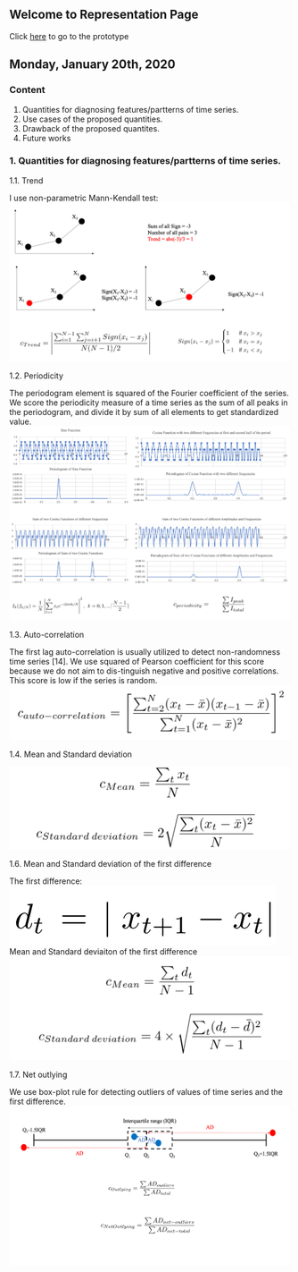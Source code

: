 ## Welcome to Representation Page
Click [here](https://idatavisualizationlab.github.io/B/congnostics/layout.html) to go to the prototype

## Monday, January 20th, 2020

### Content
1. Quantities for diagnosing features/partterns of time series.
2. Use cases of the proposed quantities.
3. Drawback of the proposed quantites.
4. Future works

### 1. Quantities for diagnosing features/partterns of time series.
1.1. Trend

I use non-parametric Mann-Kendall test:
![trend](Jan_19/trend.png)

1.2. Periodicity

The periodogram element is squared of the Fourier coefficient of the series. We score the periodicity measure of a time series as the sum of all peaks in the periodogram, and divide it by sum of all elements to get standardized value.
![periodicity](Jan_19/periodicity.png)

1.3. Auto-correlation

The first lag auto-correlation is usually utilized to detect non-randomness time series [14]. We use squared of Pearson coefficient for this score because we do not aim to dis-tinguish negative and positive correlations. This score is low if the series is random.
![auto-correlation](Jan_19/auto_correlation.png)

1.4. Mean and Standard deviation

![auto-correlation](Jan_19/mean_sd.png)

1.6. Mean and Standard deviation of the first difference

The first difference:
![first_diff](Jan_19/firstDiff.png)
Mean and Standard deviaiton of the first difference
![first_diff](Jan_19/Net_mean_sd.png)

1.7. Net outlying

We use box-plot rule for detecting outliers of values of time series and the first difference.
![outlying](Jan_19/outliers.png)


